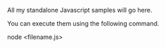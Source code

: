 All my standalone Javascript samples will go here. 

You can execute them using the following command.

node <filename.js>